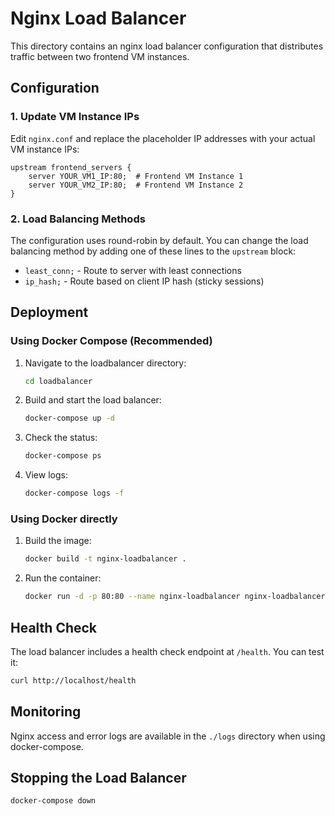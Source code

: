 # Nginx Load Balancer

This directory contains an nginx load balancer configuration that distributes traffic between two frontend VM instances.

## Configuration

### 1. Update VM Instance IPs

Edit `nginx.conf` and replace the placeholder IP addresses with your actual VM instance IPs:

```nginx
upstream frontend_servers {
    server YOUR_VM1_IP:80;  # Frontend VM Instance 1
    server YOUR_VM2_IP:80;  # Frontend VM Instance 2
}
```

### 2. Load Balancing Methods

The configuration uses round-robin by default. You can change the load balancing method by adding one of these lines to the `upstream` block:

- `least_conn;` - Route to server with least connections
- `ip_hash;` - Route based on client IP hash (sticky sessions)

## Deployment

### Using Docker Compose (Recommended)

1. Navigate to the loadbalancer directory:

   ```bash
   cd loadbalancer
   ```

2. Build and start the load balancer:

   ```bash
   docker-compose up -d
   ```

3. Check the status:

   ```bash
   docker-compose ps
   ```

4. View logs:
   ```bash
   docker-compose logs -f
   ```

### Using Docker directly

1. Build the image:

   ```bash
   docker build -t nginx-loadbalancer .
   ```

2. Run the container:
   ```bash
   docker run -d -p 80:80 --name nginx-loadbalancer nginx-loadbalancer
   ```

## Health Check

The load balancer includes a health check endpoint at `/health`. You can test it:

```bash
curl http://localhost/health
```

## Monitoring

Nginx access and error logs are available in the `./logs` directory when using docker-compose.

## Stopping the Load Balancer

```bash
docker-compose down
```
